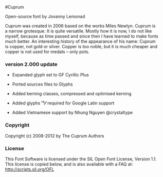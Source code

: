 #Cuprum

Open-source font by Jovanny Lemonad

Cuprum was created in 2006 based on the works Miles Newlyn. Cuprum is a narrow grotesque. It is quite versatile. Mostly how it is now, I do not like myself, because as time passed and since then I have learned to make fonts much better. An interesting history of the appearance of his name: Cuprum is copper, not gold or silver. Copper is too noble, but it is much cheaper and copper is not used for medals – only pots.


### version 2.000 update

* Expanded glyph set to GF Cyrillic Plus

* Ported sources files to Glyphs

* Added kerning classes, compressed and optimised kerning

* Added glyphs ˚⁴∕⁄ required for Google Latin support

* Added Vietnamese support by Nhung Nguyen @crystaltype


### Copyright

Copyright (c) 2008-2012 by The Cuprum Authors

### License

This Font Software is licensed under the SIL Open Font License, Version 1.1.
This license is copied below, and is also available with a FAQ at:
http://scripts.sil.org/OFL




